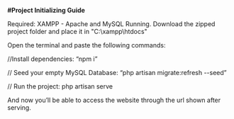 **#Project Initializing Guide**

Required:
XAMPP - Apache and MySQL Running.
Download the zipped project folder and place it in "C:\xampp\htdocs"


Open the terminal and paste the following commands:

//Install dependencies:
“npm i”

// Seed your empty MySQL Database:
“php artisan migrate:refresh --seed”

// Run the project:
php artisan serve

And now you’ll be able to access the website through the url shown after serving.
